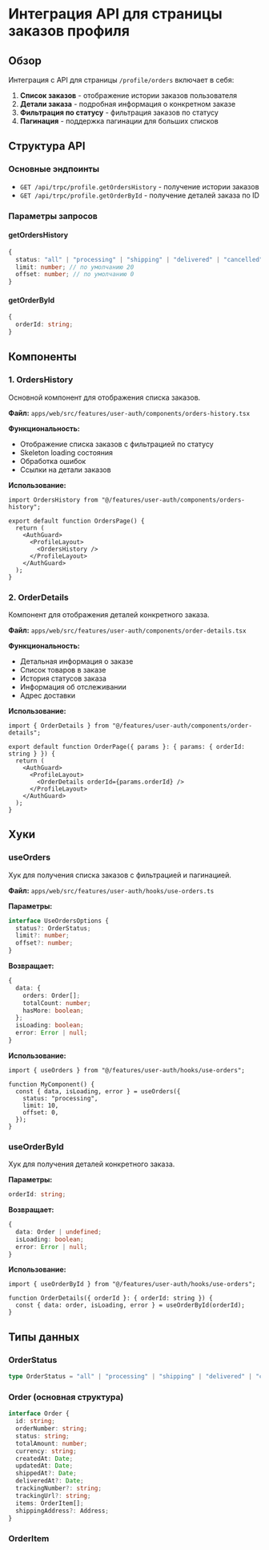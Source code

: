 # Интеграция API для страницы заказов профиля

## Обзор

Интеграция с API для страницы `/profile/orders` включает в себя:

1. **Список заказов** - отображение истории заказов пользователя
2. **Детали заказа** - подробная информация о конкретном заказе
3. **Фильтрация по статусу** - фильтрация заказов по статусу
4. **Пагинация** - поддержка пагинации для больших списков

## Структура API

### Основные эндпоинты

- `GET /api/trpc/profile.getOrdersHistory` - получение истории заказов
- `GET /api/trpc/profile.getOrderById` - получение деталей заказа по ID

### Параметры запросов

#### getOrdersHistory
```typescript
{
  status: "all" | "processing" | "shipping" | "delivered" | "cancelled";
  limit: number; // по умолчанию 20
  offset: number; // по умолчанию 0
}
```

#### getOrderById
```typescript
{
  orderId: string;
}
```

## Компоненты

### 1. OrdersHistory

Основной компонент для отображения списка заказов.

**Файл:** `apps/web/src/features/user-auth/components/orders-history.tsx`

**Функциональность:**
- Отображение списка заказов с фильтрацией по статусу
- Skeleton loading состояния
- Обработка ошибок
- Ссылки на детали заказов

**Использование:**
```tsx
import OrdersHistory from "@/features/user-auth/components/orders-history";

export default function OrdersPage() {
  return (
    <AuthGuard>
      <ProfileLayout>
        <OrdersHistory />
      </ProfileLayout>
    </AuthGuard>
  );
}
```

### 2. OrderDetails

Компонент для отображения деталей конкретного заказа.

**Файл:** `apps/web/src/features/user-auth/components/order-details.tsx`

**Функциональность:**
- Детальная информация о заказе
- Список товаров в заказе
- История статусов заказа
- Информация об отслеживании
- Адрес доставки

**Использование:**
```tsx
import { OrderDetails } from "@/features/user-auth/components/order-details";

export default function OrderPage({ params }: { params: { orderId: string } }) {
  return (
    <AuthGuard>
      <ProfileLayout>
        <OrderDetails orderId={params.orderId} />
      </ProfileLayout>
    </AuthGuard>
  );
}
```

## Хуки

### useOrders

Хук для получения списка заказов с фильтрацией и пагинацией.

**Файл:** `apps/web/src/features/user-auth/hooks/use-orders.ts`

**Параметры:**
```typescript
interface UseOrdersOptions {
  status?: OrderStatus;
  limit?: number;
  offset?: number;
}
```

**Возвращает:**
```typescript
{
  data: {
    orders: Order[];
    totalCount: number;
    hasMore: boolean;
  };
  isLoading: boolean;
  error: Error | null;
}
```

**Использование:**
```tsx
import { useOrders } from "@/features/user-auth/hooks/use-orders";

function MyComponent() {
  const { data, isLoading, error } = useOrders({
    status: "processing",
    limit: 10,
    offset: 0,
  });
}
```

### useOrderById

Хук для получения деталей конкретного заказа.

**Параметры:**
```typescript
orderId: string;
```

**Возвращает:**
```typescript
{
  data: Order | undefined;
  isLoading: boolean;
  error: Error | null;
}
```

**Использование:**
```tsx
import { useOrderById } from "@/features/user-auth/hooks/use-orders";

function OrderDetails({ orderId }: { orderId: string }) {
  const { data: order, isLoading, error } = useOrderById(orderId);
}
```

## Типы данных

### OrderStatus
```typescript
type OrderStatus = "all" | "processing" | "shipping" | "delivered" | "cancelled";
```

### Order (основная структура)
```typescript
interface Order {
  id: string;
  orderNumber: string;
  status: string;
  totalAmount: number;
  currency: string;
  createdAt: Date;
  updatedAt: Date;
  shippedAt?: Date;
  deliveredAt?: Date;
  trackingNumber?: string;
  trackingUrl?: string;
  items: OrderItem[];
  shippingAddress?: Address;
}
```

### OrderItem
```
